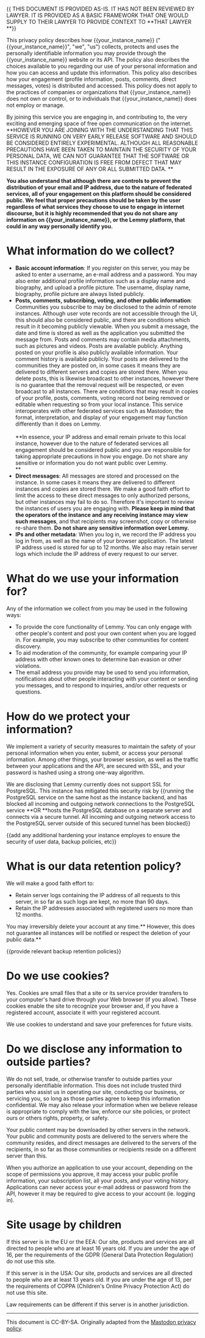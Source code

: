 {{ THIS DOCUMENT IS PROVIDED AS-IS. IT HAS NOT BEEN REVIEWED BY LAWYER. IT IS PROVIDED AS A BASIC FRAMEWORK THAT ONE WOULD SUPPLY TO THEIR LAWYER TO PROVIDE CONTEXT TO **THAT LAWYER **}}

This privacy policy describes how {{your_instance_name}} ("{{your_instance_name}}", "we", "us") collects, protects and uses the personally identifiable information you may provide through the {{your_instance_name}} website or its API. The policy also describes the choices available to you regarding our use of your personal information and how you can access and update this information. This policy also describes how your engagement (profile information, posts, comments, direct messages, votes) is distributed and accessed. This policy does not apply to the practices of companies or organizations that {{your_instance_name}} does not own or control, or to individuals that {{your_instance_name}} does not employ or manage.

By joining this service you are engaging in, and contributing to, the very exciting and emerging space of free open communication on the internet. **HOWEVER YOU ARE JOINING WITH THE UNDERSTANDING THAT THIS SERVICE IS RUNNING ON VERY EARLY RELEASE SOFTWARE AND SHOULD BE CONSIDERED ENTIRELY EXPERIMENTAL. ALTHOUGH ALL REASONABLE PRECAUTIONS HAVE BEEN TAKEN TO MAINTAIN THE SECURITY OF YOUR PERSONAL DATA, WE CAN NOT GUARANTEE THAT THE SOFTWARE OR THIS INSTANCE CONFIGURATION IS FREE FROM DEFECT THAT MAY RESULT IN THE EXPOSURE OF ANY OR ALL SUBMITTED DATA. **

**You also understand that although there are controls to prevent the distribution of your email and IP address, due to the nature of federated services, all of your engagement on this platform should be considered public. We feel that proper precautions should be taken by the user regardless of what services they choose to use to engage in internet discourse, but it is highly recommended that you do not share any information on {{your_instance_name}}, or the Lemmy platform, that could in any way personally identify you.**


# **What information do we collect?**



* **Basic account information**: If you register on this server, you may be asked to enter a username, an e-mail address and a password. You may also enter additional profile information such as a display name and biography, and upload a profile picture. The username, display name, biography, profile picture are always listed publicly.
* **Posts, comments, subscribing, voting, and other public information**: Communities you subscribe to may be disclosed to the admin of remote instances. Although user vote records are not accessible through the UI, this should also be considered public, and there are conditions which result in it becoming publicly viewable. When you submit a message, the date and time is stored as well as the application you submitted the message from. Posts and comments may contain media attachments, such as pictures and videos. Posts are available publicly. Anything posted on your profile is also publicly available information. Your comment history is available publicly. Your posts are delivered to the communities they are posted on, in some cases it means they are delivered to different servers and copies are stored there. When you delete posts, this is likewise broadcast to other instances, however there is no guarantee that the removal request will be respected, or even broadcast to all instances. There are conditions that may result in copies of your profile, posts, comments, voting record not being removed or editable when requesting so from your local instance. This service interoperates with other federated services such as Mastodon; the format, interpretation, and display of your engagement may function differently than it does on Lemmy. \
 \
**In essence, your IP address and email remain private to this local instance, however due to the nature of federated services all engagement should be considered public and you are responsible for taking appropriate precautions in how you engage. Do not share any sensitive or information you do not want public over Lemmy. \
**
* **Direct messages**: All messages are stored and processed on the instance. In some cases it means they are delivered to different instances and copies are stored there. We make a good faith effort to limit the access to these direct messages to only authorized persons, but other instances may fail to do so. Therefore it's important to review the instances of users you are engaging with. **Please keep in mind that the operators of the instance and any receiving instance may view such messages**, and that recipients may screenshot, copy or otherwise re-share them. **Do not share any sensitive information over Lemmy.**
* **IPs and other metadata**: When you log in, we record the IP address you log in from, as well as the name of your browser application. The latest IP address used is stored for up to 12 months. We also may retain server logs which include the IP address of every request to our server.


# **What do we use your information for?**

Any of the information we collect from you may be used in the following ways:



* To provide the core functionality of Lemmy. You can only engage with other people's content and post your own content when you are logged in. For example, you may subscribe to other communities for content discovery.
* To aid moderation of the community, for example comparing your IP address with other known ones to determine ban evasion or other violations.
* The email address you provide may be used to send you information, notifications about other people interacting with your content or sending you messages, and to respond to inquiries, and/or other requests or questions.


# **How do we protect your information?**

We implement a variety of security measures to maintain the safety of your personal information when you enter, submit, or access your personal information. Among other things, your browser session, as well as the traffic between your applications and the API, are secured with SSL, and your password is hashed using a strong one-way algorithm. 

We are disclosing that Lemmy currently does not support SSL for PostgreSQL. This instance has mitigated this security risk by {{running the PostgreSQL service on the same host as the instance backend, and has blocked all incoming and outgoing network connections to the PostgreSQL service **OR **hosts the PostgreSQL database on a separate server and connects via a secure tunnel. All incoming and outgoing network access to the PostgreSQL server outside of this secured tunnel has been blocked}}

{{add any additional hardening your instance employes to ensure the security of user data, backup policies, etc}}


# **What is our data retention policy?**

We will make a good faith effort to:



* Retain server logs containing the IP address of all requests to this server, in so far as such logs are kept, no more than 90 days.
* Retain the IP addresses associated with registered users no more than 12 months.

You may irreversibly delete your account at any time.** However, this does not guarantee all instances will be notified or respect the deletion of your public data.**

{{provide relevant backup retention policies}}


# **Do we use cookies?**

Yes. Cookies are small files that a site or its service provider transfers to your computer's hard drive through your Web browser (if you allow). These cookies enable the site to recognize your browser and, if you have a registered account, associate it with your registered account.

We use cookies to understand and save your preferences for future visits.


# **Do we disclose any information to outside parties?**

We do not sell, trade, or otherwise transfer to outside parties your personally identifiable information. This does not include trusted third parties who assist us in operating our site, conducting our business, or servicing you, so long as those parties agree to keep this information confidential. We may also release your information when we believe release is appropriate to comply with the law, enforce our site policies, or protect ours or others rights, property, or safety.

Your public content may be downloaded by other servers in the network. Your public and community posts are delivered to the servers where the community resides, and direct messages are delivered to the servers of the recipients, in so far as those communities or recipients reside on a different server than this.

When you authorize an application to use your account, depending on the scope of permissions you approve, it may access your public profile information, your subscription list, all your posts, and your voting history. Applications can never access your e-mail address or password from the API, however it may be required to give access to your account (ie. logging in).


# **Site usage by children**

If this server is in the EU or the EEA: Our site, products and services are all directed to people who are at least 16 years old. If you are under the age of 16, per the requirements of the GDPR (General Data Protection Regulation) do not use this site.

If this server is in the USA: Our site, products and services are all directed to people who are at least 13 years old. If you are under the age of 13, per the requirements of COPPA (Children's Online Privacy Protection Act) do not use this site.

Law requirements can be different if this server is in another jurisdiction.


---

This document is CC-BY-SA. Originally adapted from the [Mastodon privacy policy](https://mastodon.social/privacy-policy).

